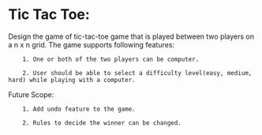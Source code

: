 # Tic Tac Toe:

Design the game of tic-tac-toe game that is played between two players on a n x n grid. The game supports following features:

        1. One or both of the two players can be computer.

        2. User should be able to select a difficulty level(easy, medium, hard) while playing with a computer.



Future Scope:

        1. Add undo feature to the game.

        2. Rules to decide the winner can be changed.